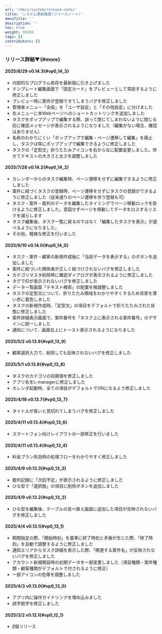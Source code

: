 ```yaml
---
url: '/docs/system/release-note/'
title: 'システム更新履歴(リリースノート)'
menuTitle: ''
description: ''
toc: true
weight: 90200
tags: []
contributors: []
---
```


### リリース詳細▼{#more}


#### 2025/8/29 v0.14.3{#vp0_14_3}

- 内部的なプログラム依存を最新版に引き上げました
- テンプレート編集画面で「固定カード」をプレビューとして常設するように修正しました
- プレビュー時に案件が登録できてしまうバグを修正しました
- 管理者メニュー「全般」を「ユーザ設定」と「その他設定」に分けました
- 左メニューに本Webページへのショートカットリンクを追加しました
- タスクをポップアップで編集する際、誤って閉じてしまわないように閉じる前に確認メッセージが表示されるようになりました（編集がない場合、確認はありません）
- 名称のわかりにくい「ポップアップで編集・ページ遷移して編集」を廃止し、タスクは常にポップアップで編集できるように修正しました
- タスクの「定型文」折りたたみアイコンを右から左に配置変更しました。併せてテキストの大きさと太さを調整しました


#### 2025/7/28 v0.14.2{#vp0_14_2}

- カレンダーからのタスク編集時、ページ遷移をせずに編集できるように修正しました
- 案件に紐づくタスクの登録時、ページ遷移をせずにタスクの登録ができるように修正しました（従来通りのページ遷移を伴う登録も可）
- タスク・案件・裁判のデータを編集したタイミングでページ移動ロックを掛けるように修正しました。意図せずページを移動してデータをロスするリスクを減らします
- タスク編集後、タスク一覧に戻るのではなく「編集したタスクを表示」が選べるようになりました。
- その他、軽微な修正を行いました


#### 2025/6/10 v0.14.0{#vp0_14_0}

- タスク・案件・顧客の新規作成後に「当該データを表示する」のボタンを追加しました
- 案件に紐づいた関係者が正しく紐づけされないバグを修正しました
- カテゴリマスタ削除時に確認ダイアログが表示されるように修正しました
- タグでIDが表示されないバグを修正しました
- データ一覧画面「テキスト検索」の配置を微調整しました
- タスクの定型文について、折りたたみ領域をわかりやすくするため背景を薄い赤に着色しました
- タスクの新規作成時、「定型文」の項目をデフォルトで折りたたみされた状態に修正しました
- 案件詳細表示画面で、案件番号を「タスク上に表示される案件番号」のデザインに統一しました
- 通知について、画面右上にトースト表示されるようになりました




#### 2025/5/2 v0.13.9{#vp0_13_9}

- 顧客選択入力で、削除しても反映されないバグを修正しました

#### 2025/5/1 v0.13.8{#vp0_13_8}

- タスクのカテゴリの初期値を修正しました
- アプリ名をL-managerに修正しました
- カレンダ起動時、全ての項目がデフォルトでONになるよう修正しました

#### 2025/4/18 v0.13.7{#vp0_13_7}

- タイトルが長いと見切れてしまうバグを修正しました

#### 2025/4/11 v0.13.4{#vp0_13_6}

- スマートフォン向けレイアウトの一部修正を行いました

#### 2025/4/11 v0.13.4{#vp0_13_4}

- 料金プラン失効時の処理フローをわかりやすく修正しました

#### 2025/4/9 v0.13.3{#vp0_13_3}

- 裁判記録に「次回予定」が表示されるように修正しました
- ひな型で「選択肢」の項目に削除ボタンを追加しました

#### 2025/4/9 v0.13.2{#vp0_13_2}

- ひな型を編集後、テーブルの並べ替え画面に追加した項目が反映されないバグを修正しました

#### 2025/4/4 v0.13.1{#vp0_13_1}

- 期間指定の際、「開始時刻」を基準に終了時刻と矛盾が生じた際、「終了時刻」を自動で調整するように修正しました
- 通知エリアからタスク詳細を表示した際、「関連する案件名」が反映されないバグを修正しました
- アカウント新規開設時の初期データを一部変更しました（項目種類・案件種類・顧客種類がデフォルトで付されるように修正）
- 一部アイコンの色等を調整しました

#### 2025/4/3 v0.13.0{#vp0_13_0}

- アプリ内に操作ガイドリンクを埋め込みました
- 誤字脱字を修正しました

#### 2025/3/2 v0.12.1{#vp0_12_1}

- β版リリース
